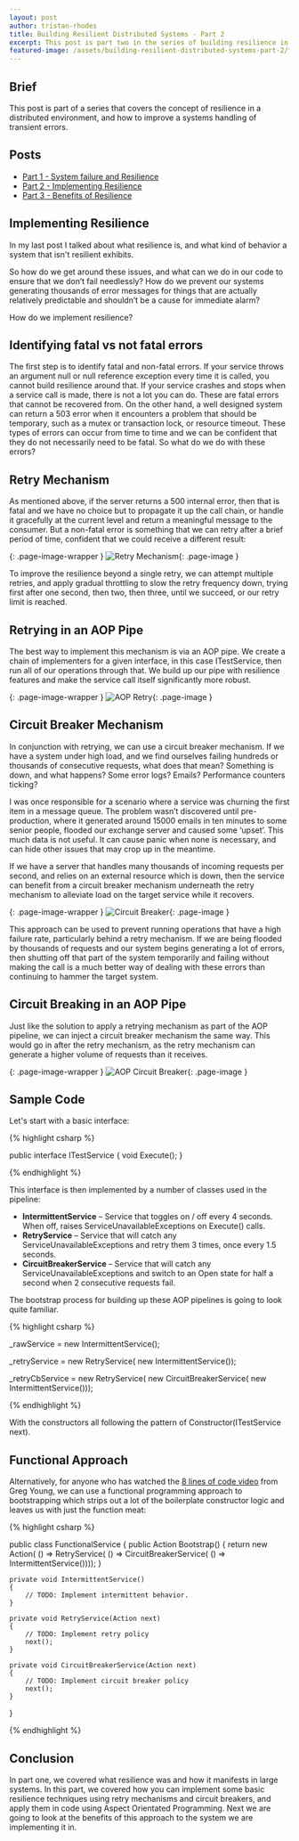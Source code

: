 ```yaml
---
layout: post
author: tristan-rhodes
title: Building Resilient Distributed Systems - Part 2
excerpt: This post is part two in the series of building resilience in a distributed environment, and how to improve a systems handling of transient errors.
featured-image: /assets/building-resilient-distributed-systems-part-2/featured-image.jpg
---
```


## Brief
This post is part of a series that covers the concept of resilience in a distributed environment, and how to improve a systems handling of transient errors.

## Posts
* [Part 1 - System failure and Resilience](/building-resilient-distributed-systems-part-1.html)
* [Part 2 - Implementing Resilience](/building-resilient-distributed-systems-part-2.html)
* [Part 3 - Benefits of Resilience](/building-resilient-distributed-systems-part-3.html)

## Implementing Resilience
In my last post I talked about what resilience is, and what kind of behavior a system that isn't resilient exhibits.

So how do we get around these issues, and what can we do in our code to ensure that we don’t fail needlessly? How do we prevent our systems generating thousands of error messages for things that are actually relatively predictable and shouldn’t be a cause for immediate alarm?

How do we implement resilience?

## Identifying fatal vs not fatal errors
The first step is to identify fatal and non-fatal errors. If your service throws an argument null or null reference exception every time it is called, you cannot build resilience around that. If your service crashes and stops when a service call is made, there is not a lot you can do. These are fatal errors that cannot be recovered from. On the other hand, a well designed system can return a 503 error when it encounters a problem that should be temporary, such as a mutex or transaction lock, or resource timeout. These types of errors can occur from time to time and we can be confident that they do not necessarily need to be fatal.
So what do we do with these errors?

## Retry Mechanism
As mentioned above, if the server returns a 500 internal error, then that is fatal and we have no choice but to propagate it up the call chain, or handle it gracefully at the current level and return a meaningful message to the consumer. But a non-fatal error is something that we can retry after a brief period of time, confident that we could receive a different result:

{: .page-image-wrapper }
![Retry Mechanism](/assets/building-resilient-distributed-systems-part-2/retry-distributed-service-call.jpg){: .page-image }

To improve the resilience beyond a single retry, we can attempt multiple retries, and apply gradual throttling to slow the retry frequency down, trying first after one second, then two, then three, until we succeed, or our retry limit is reached.

## Retrying in an AOP Pipe
The best way to implement this mechanism is via an AOP pipe. We create a chain of implementers for a given interface, in this case ITestService, then run all of our operations through that. We build up our pipe with resilience features and make the service call itself significantly more robust.

{: .page-image-wrapper }
![AOP Retry](/assets/building-resilient-distributed-systems-part-2/aop-retry.jpg){: .page-image }

## Circuit Breaker Mechanism
In conjunction with retrying, we can use a circuit breaker mechanism. If we have a system under high load, and we find ourselves failing hundreds or thousands of consecutive requests, what does that mean? Something is down, and what happens? Some error logs? Emails? Performance counters ticking?

I was once responsible for a scenario where a service was churning the first item in a message queue. The problem wasn’t discovered until pre-production, where it generated around 15000 emails in ten minutes to some senior people, flooded our exchange server and caused some ‘upset’.
This much data is not useful. It can cause panic when none is necessary, and can hide other issues that may crop up in the meantime.

If we have a server that handles many thousands of incoming requests per second, and relies on an external resource which is down, then the service can benefit from a circuit breaker mechanism underneath the retry mechanism to alleviate load on the target service while it recovers.

{: .page-image-wrapper }
![Circuit Breaker](/assets/building-resilient-distributed-systems-part-2/circuit-breaker-calls.jpg){: .page-image }

This approach can be used to prevent running operations that have a high failure rate, particularly behind a retry mechanism. If we are being flooded by thousands of requests and our system begins generating a lot of errors, then shutting off that part of the system temporarily and failing without making the call is a much better way of dealing with these errors than continuing to hammer the target system.

## Circuit Breaking in an AOP Pipe
Just like the solution to apply a retrying mechanism as part of the AOP pipeline, we can inject a circuit breaker mechanism the same way. This would go in after the retry mechanism, as the retry mechanism can generate a higher volume of requests than it receives.

{: .page-image-wrapper }
![AOP Circuit Breaker](/assets/building-resilient-distributed-systems-part-2/aop-circuit-breaker.jpg){: .page-image }

## Sample Code
Let's start with a basic interface:

{% highlight csharp %}

public interface ITestService
{
    void Execute();
}

{% endhighlight %}

This interface is then implemented by a number of classes used in the pipeline:

* **IntermittentService** – Service that toggles on / off every 4 seconds. When off, raises ServiceUnavailableExceptions on Execute() calls.
* **RetryService** – Service that will catch any ServiceUnavailableExceptions and retry them 3 times, once every 1.5 seconds.
* **CircuitBreakerService** – Service that will catch any ServiceUnavailableExceptions and switch to an Open state for half a second when 2 consecutive requests fail.

The bootstrap process for building up these AOP pipelines is going to look quite familiar.

{% highlight csharp %}

_rawService = new IntermittentService();

_retryService = new RetryService(
    new IntermittentService());

_retryCbService = new RetryService(
    new CircuitBreakerService(
        new IntermittentService()));

{% endhighlight %}

With the constructors all following the pattern of Constructor(ITestService next). 

## Functional Approach
Alternatively, for anyone who has watched the [8 lines of code video](http://www.infoq.com/presentations/8-lines-code-refactoring) from Greg Young, we can use a functional programming approach to bootstrapping which strips out a lot of the boilerplate constructor logic and leaves us with just the function meat:

{% highlight csharp %}

public class FunctionalService
{
    public Action Bootstrap()
    {
        return new Action(
            () => RetryService(
                () => CircuitBreakerService(
                    () => IntermittentService())));
    }

    private void IntermittentService()
    {
        // TODO: Implement intermittent behavior.
    }

    private void RetryService(Action next)
    {
        // TODO: Implement retry policy
        next();
    }

    private void CircuitBreakerService(Action next)
    {
        // TODO: Implement circuit breaker policy
        next();
    }
}
                    
{% endhighlight %}

## Conclusion
In part one, we covered what resilience was and how it manifests in large systems. In this part, we covered how you can implement some basic resilience techniques using retry mechanisms and circuit breakers, and apply them in code using Aspect Orientated Programming. Next we are going to look at the benefits of this approach to the system we are implementing it in.